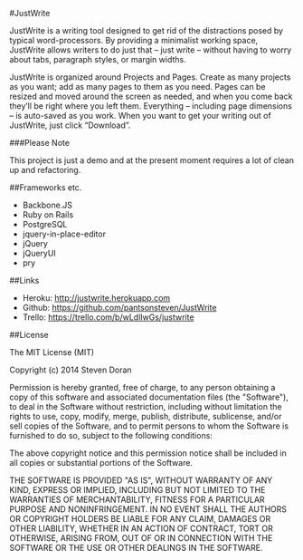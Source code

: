 #JustWrite

JustWrite is a writing tool designed to get rid of the distractions posed by typical word-processors. By providing a minimalist working space, JustWrite allows writers to do just that – just write – without having to worry about tabs, paragraph styles, or margin widths.

JustWrite is organized around Projects and Pages. Create as many projects as you want; add as many pages to them as you need. Pages can be resized and moved around the screen as needed, and when you come back they’ll be right where you left them. Everything – including page dimensions –  is auto-saved as you work. When you want to get your writing out of JustWrite, just click “Download”.

###Please Note

This project is just a demo and at the present moment requires a lot of clean up and refactoring.

##Frameworks etc.

* Backbone.JS
* Ruby on Rails
* PostgreSQL
* jquery-in-place-editor
* jQuery
* jQueryUI
* pry


##Links

* Heroku: http://justwrite.herokuapp.com
* Github: https://github.com/pantsonsteven/JustWrite
* Trello: https://trello.com/b/wLdlIwGs/justwrite

##License

The MIT License (MIT)

Copyright (c) 2014 Steven Doran

Permission is hereby granted, free of charge, to any person obtaining a copy
of this software and associated documentation files (the "Software"), to deal
in the Software without restriction, including without limitation the rights
to use, copy, modify, merge, publish, distribute, sublicense, and/or sell
copies of the Software, and to permit persons to whom the Software is
furnished to do so, subject to the following conditions:

The above copyright notice and this permission notice shall be included in
all copies or substantial portions of the Software.

THE SOFTWARE IS PROVIDED "AS IS", WITHOUT WARRANTY OF ANY KIND, EXPRESS OR
IMPLIED, INCLUDING BUT NOT LIMITED TO THE WARRANTIES OF MERCHANTABILITY,
FITNESS FOR A PARTICULAR PURPOSE AND NONINFRINGEMENT. IN NO EVENT SHALL THE
AUTHORS OR COPYRIGHT HOLDERS BE LIABLE FOR ANY CLAIM, DAMAGES OR OTHER
LIABILITY, WHETHER IN AN ACTION OF CONTRACT, TORT OR OTHERWISE, ARISING FROM,
OUT OF OR IN CONNECTION WITH THE SOFTWARE OR THE USE OR OTHER DEALINGS IN
THE SOFTWARE.
